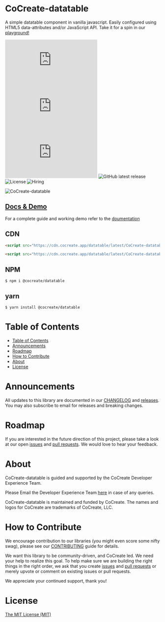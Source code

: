 # CoCreate-datatable

A simple datatable component in vanilla javascript. Easily configured using HTML5 data-attributes and/or JavaScript API. Take it for a spin in our [playground!](https://cocreate.app/docs/datatable)

![minified](https://img.badgesize.io/https://cdn.cocreate.app/datatable/latest/CoCreate-datatable.min.js?style=flat-square&label=minified&color=orange)
![gzip](https://img.badgesize.io/https://cdn.cocreate.app/datatable/latest/CoCreate-datatable.min.js?compression=gzip&style=flat-square&label=gzip&color=yellow)
![brotli](https://img.badgesize.io/https://cdn.cocreate.app/datatable/latest/CoCreate-datatable.min.js?compression=brotli&style=flat-square&label=brotli)
![GitHub latest release](https://img.shields.io/github/v/release/CoCreate-app/CoCreate-datatable?style=flat-square)
![License](https://img.shields.io/github/license/CoCreate-app/CoCreate-datatable?style=flat-square)
![Hiring](https://img.shields.io/static/v1?style=flat-square&label=&message=Hiring&color=blueviolet)

![CoCreate-datatable](https://cdn.cocreate.app/docs/CoCreate-datatable.gif)

## [Docs & Demo](https://cocreate.app/docs/datatable)

For a complete guide and working demo refer to the [doumentation](https://cocreate.app/docs/datatable)

## CDN

```html
<script src="https://cdn.cocreate.app/datatable/latest/CoCreate-datatable.min.js"></script>
```

```html
<script src="https://cdn.cocreate.app/datatable/latest/CoCreate-datatable.min.css"></script>
```

## NPM

```shell
$ npm i @cocreate/datatable
```

## yarn

```shell
$ yarn install @cocreate/datatable
```

# Table of Contents

- [Table of Contents](#table-of-contents)
- [Announcements](#announcements)
- [Roadmap](#roadmap)
- [How to Contribute](#how-to-contribute)
- [About](#about)
- [License](#license)

<a name="announcements"></a>

# Announcements

All updates to this library are documented in our [CHANGELOG](https://github.com/CoCreate-app/CoCreate-datatable/blob/master/CHANGELOG.md) and [releases](https://github.com/CoCreate-app/CoCreate-datatable/releases). You may also subscribe to email for releases and breaking changes.

<a name="roadmap"></a>

# Roadmap

If you are interested in the future direction of this project, please take a look at our open [issues](https://github.com/CoCreate-app/CoCreate-datatable/issues) and [pull requests](https://github.com/CoCreate-app/CoCreate-datatable/pulls). We would love to hear your feedback.

<a name="about"></a>

# About

CoCreate-datatable is guided and supported by the CoCreate Developer Experience Team.

Please Email the Developer Experience Team [here](mailto:develop@cocreate.app) in case of any queries.

CoCreate-datatable is maintained and funded by CoCreate. The names and logos for CoCreate are trademarks of CoCreate, LLC.

<a name="contribute"></a>

# How to Contribute

We encourage contribution to our libraries (you might even score some nifty swag), please see our [CONTRIBUTING](https://github.com/CoCreate-app/CoCreate-datatable/blob/master/CONTRIBUTING.md) guide for details.

We want this library to be community-driven, and CoCreate led. We need your help to realize this goal. To help make sure we are building the right things in the right order, we ask that you create [issues](https://github.com/CoCreate-app/CoCreate-datatable/issues) and [pull requests](https://github.com/CoCreate-app/CoCreate-datatable/pulls) or merely upvote or comment on existing issues or pull requests.

We appreciate your continued support, thank you!

# License

[The MIT License (MIT)](https://github.com/CoCreate-app/CoCreate-datatable/blob/master/LICENSE)
